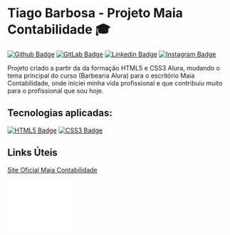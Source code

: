 # Tiago Barbosa - Projeto Maia Contabilidade :mortar_board:

[![Github Badge](https://img.shields.io/badge/GitHub-100000?style=for-the-badge&logo=github&logoColor=white&link=https://github.com/TiagoABarbosa)](https://github.com/TiagoABarbosa)
[![GitLab Badge](https://img.shields.io/badge/GitLab-330F63?style=for-the-badge&logo=gitlab&logoColor=white&https://gitlab.com/tiago.barbosa)](https://gitlab.com/tiago.barbosa)
[![Linkedin Badge](https://img.shields.io/badge/LinkedIn-0077B5?style=for-the-badge&logo=linkedin&logoColor=white&link=https://www.linkedin.com/in/tiagoalvestec/)](https://www.linkedin.com/in/tiagoalvestec/)
[![Instagram Badge](https://img.shields.io/badge/Instagram-E4405F?style=for-the-badge&logo=instagram&logoColor=white&https://www.instagram.com/tiago_alvves/)](https://www.instagram.com/tiago_alvves/)


Projeto criado a partir da da formação HTML5 e CSS3 Alura, mudando o tema principal do curso (Barbearia Alura) para o escritório Maia Contabilidade, onde iniciei minha vida profissional e que contribuiu muito para o profissional que sou hoje.

## Tecnologias aplicadas:

[![HTML5 Badge](https://img.shields.io/badge/HTML5-E34F26?style=for-the-badge&logo=html5&logoColor=white)](https://pt.wikipedia.org/wiki/HTML5)
[![CSS3 Badge](https://img.shields.io/badge/CSS3-1572B6?style=for-the-badge&logo=css3&logoColor=white)](https://pt.wikipedia.org/wiki/CSS3)



## Links Úteis

[Site Oficial Maia Contabilidade](https://http://maiacontabil.com.br/)<p>

<img src="https://github.com/TiagoABarbosa/Projeto-Maia-Contabilidade/blob/563513bd386ca6f931c0d2d5d11a9465a2c50fba/logo-footer.png" width="150">
